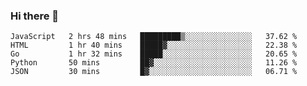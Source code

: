 ### Hi there 👋

<!--
**KLXLjun/KLXLjun** is a ✨ _special_ ✨ repository because its `README.md` (this file) appears on your GitHub profile.

Here are some ideas to get you started:

- 🔭 I’m currently working on ...
- 🌱 I’m currently learning ...
- 👯 I’m looking to collaborate on ...
- 🤔 I’m looking for help with ...
- 💬 Ask me about ...
- 📫 How to reach me: ...
- 😄 Pronouns: ...
- ⚡ Fun fact: ...
-->

<!--START_SECTION:waka-->
```text
JavaScript   2 hrs 48 mins   █████████▒░░░░░░░░░░░░░░░   37.62 % 
HTML         1 hr 40 mins    █████▓░░░░░░░░░░░░░░░░░░░   22.38 % 
Go           1 hr 32 mins    █████░░░░░░░░░░░░░░░░░░░░   20.65 % 
Python       50 mins         ██▓░░░░░░░░░░░░░░░░░░░░░░   11.26 % 
JSON         30 mins         █▓░░░░░░░░░░░░░░░░░░░░░░░   06.71 % 
```
<!--END_SECTION:waka-->
